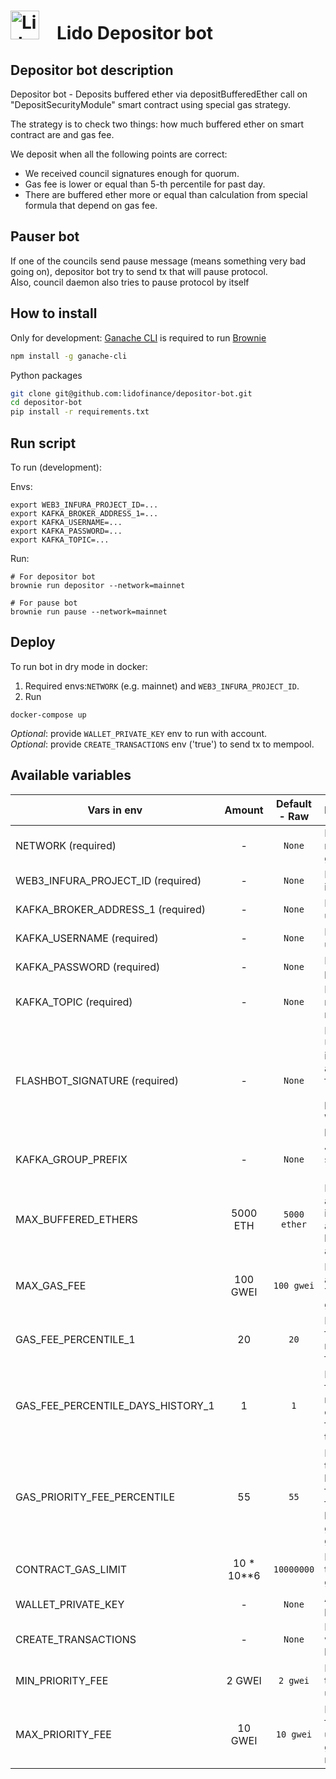 # <img src="https://docs.lido.fi/img/logo.svg" alt="Lido" width="46"/> Lido Depositor bot

## Depositor bot description
Depositor bot - Deposits buffered ether via depositBufferedEther call on "DepositSecurityModule" smart contract using special gas strategy.

The strategy is to check two things: how much buffered ether on smart contract are and gas fee.

We deposit when all the following points are correct:
- We received council signatures enough for quorum.
- Gas fee is lower or equal than 5-th percentile for past day.
- There are buffered ether more or equal than calculation from special formula that depend on gas fee.

## Pauser bot
If one of the councils send pause message (means something very bad going on), depositor bot try to send tx that will pause protocol.  
Also, council daemon also tries to pause protocol by itself


## How to install

Only for development: [Ganache CLI](https://github.com/trufflesuite/ganache-cli) is required to run [Brownie](https://github.com/eth-brownie/brownie)

```bash 
npm install -g ganache-cli
```

Python packages
```bash
git clone git@github.com:lidofinance/depositor-bot.git
cd depositor-bot
pip install -r requirements.txt
```

## Run script

To run (development):  

Envs:
```
export WEB3_INFURA_PROJECT_ID=...
export KAFKA_BROKER_ADDRESS_1=...
export KAFKA_USERNAME=...
export KAFKA_PASSWORD=...
export KAFKA_TOPIC=...
```

Run:  
```
# For depositor bot
brownie run depositor --network=mainnet

# For pause bot
brownie run pause --network=mainnet
```

##  Deploy

To run bot in dry mode in docker:
1. Required envs:`NETWORK` (e.g. mainnet) and `WEB3_INFURA_PROJECT_ID`.
2. Run
```
docker-compose up
```
*Optional*: provide `WALLET_PRIVATE_KEY` env to run with account.  
*Optional*: provide `CREATE_TRANSACTIONS` env ('true') to send tx to mempool.

## Available variables 

| Vars in env                       |   Amount   | Default - Raw | Description                                                                                           |
|-----------------------------------|:----------:|:-------------:|:------------------------------------------------------------------------------------------------------|
| NETWORK (required)                |     -      |    `None`     | Network (e.g. mainnet, goerli)                                                                        |
| WEB3_INFURA_PROJECT_ID (required) |     -      |    `None`     | Project ID in infura                                                                                  |
| KAFKA_BROKER_ADDRESS_1 (required) |     -      |    `None`     | Kafka servers url and port                                                                            |
| KAFKA_USERNAME (required)         |     -      |    `None`     | Kafka username                                                                                        |
| KAFKA_PASSWORD (required)         |     -      |    `None`     | Kafka password                                                                                        |
| KAFKA_TOPIC (required)            |     -      |    `None`     | Kafka topic name (for msg receiving)                                                                  |
| FLASHBOT_SIGNATURE (required)     |     -      |    `None`     | Private key - Used to identify account in flashbot`s rpc (should NOT be equal to WALLET private key)  |
| KAFKA_GROUP_PREFIX                |     -      |    `None`     | Just for staging (staging-)                                                                           |
| MAX_BUFFERED_ETHERS               |  5000 ETH  | `5000 ether`  | Maximum amount of ETH in the buffer, after which the bot deposits at any gas                          |
| MAX_GAS_FEE                       |  100 GWEI  |  `100 gwei`   | Bot will wait for a lower price. Treshold for gas_fee                                                 |
| GAS_FEE_PERCENTILE_1              |     20     |     `20`      | Percentile for first recommended fee calculation                                                      |
| GAS_FEE_PERCENTILE_DAYS_HISTORY_1 |     1      |      `1`      | Percentile for first recommended calculates from N days of the fee history                            |
| GAS_PRIORITY_FEE_PERCENTILE       |     55     |     `55`      | Priority transaction will be N percentile from priority fees in last block (min 2 gwei - max 10 gwei) |
| CONTRACT_GAS_LIMIT                | 10 * 10**6 |  `10000000`   | Default transaction gas limit                                                                         |
| WALLET_PRIVATE_KEY                |     -      |    `None`     | Account private key                                                                                   |
| CREATE_TRANSACTIONS               |     -      |    `None`     | If `true` then tx will be send to blockchain                                                          |
| MIN_PRIORITY_FEE                  |   2 GWEI   |   `2 gwei`    | Min priority fee that will be used in tx                                                              |
| MAX_PRIORITY_FEE                  |  10 GWEI   |   `10 gwei`   | Max priority fee that will be used in tx (4 gwei recommended)                                         |
